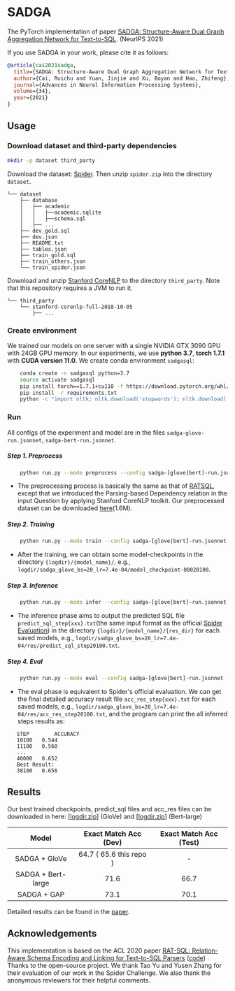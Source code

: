 # SADGA

The PyTorch implementation of paper [SADGA: Structure-Aware Dual Graph Aggregation Network for Text-to-SQL](https://arxiv.org/abs/2111.00653). (NeurIPS 2021)

If you use SADGA in your work, please cite it as follows:
``` bibtex
@article{cai2021sadga,
  title={SADGA: Structure-Aware Dual Graph Aggregation Network for Text-to-SQL},
  author={Cai, Ruichu and Yuan, Jinjie and Xu, Boyan and Hao, Zhifeng},
  journal={Advances in Neural Information Processing Systems},
  volume={34},
  year={2021}
}
```

## Usage

### Download dataset and third-party dependencies

``` bash
mkdir -p dataset third_party
```

Download the dataset: [Spider](https://yale-lily.github.io/spider). Then unzip `spider.zip` into the directory `dataset`.

```
└── dataset
    ├── database
    │   ├── academic
    │   │   ├──academic.sqlite
    │   │   ├──schema.sql
    │   ├── ...
    ├── dev_gold.sql
    ├── dev.json
    ├── README.txt
    ├── tables.json
    ├── train_gold.sql
    ├── train_others.json
    └── train_spider.json
```

Download and unzip [Stanford CoreNLP](https://download.cs.stanford.edu/nlp/software/stanford-corenlp-full-2018-10-05.zip) to the directory `third_party`. Note that this repository requires a JVM to run it.

```
└── third_party
    └── stanford-corenlp-full-2018-10-05
        ├── ...
```

### Create environment

We trained our models on one server with a single NVIDIA GTX 3090 GPU with 24GB GPU memory. In our experiments, we use **python 3.7**,  **torch 1.7.1** with **CUDA version 11.0**. We create conda environment `sadgasql`:

```bash
    conda create -n sadgasql python=3.7
    source activate sadgasql
    pip install torch==1.7.1+cu110 -f https://download.pytorch.org/whl/torch_stable.html
    pip install -r requirements.txt
    python -c "import nltk; nltk.download('stopwords'); nltk.download('punkt')"
```

### Run

All configs of the experiment and model  are in the files `sadga-glove-run.jsonnet`, `sadga-bert-run.jsonnet`.

##### Step 1. Preprocess

```bash
    python run.py --mode preprocess --config sadga-[glove|bert]-run.jsonnet
```

- The preprocessing process is basically the same as that of [RATSQL](https://github.com/Microsoft/rat-sql), except that we introduced the Parsing-based Dependency relation in the input Question by applying Stanford CoreNLP toolkit. Our preprocessed dataset can be downloaded [here](https://drive.google.com/file/d/1pMh8GugdjfZhZZcVruTG-tUcGTgJnb8j/view?usp=sharing)(1.6M).

##### Step 2. Training

```bash
    python run.py --mode train --config sadga-[glove|bert]-run.jsonnet
```

- After the training, we can obtain some model-checkpoints in the directory `{logdir}/{model_name}/`, e.g., `logdir/sadga_glove_bs=20_lr=7.4e-04/model_checkpoint-00020100`.

##### Step 3. Inference

```bash
    python run.py --mode infer --config sadga-[glove|bert]-run.jsonnet
```

- The inference phase aims to output the predicted SQL file `predict_sql_step{xxx}.txt`(the same input format as the official [Spider Evaluation](https://github.com/taoyds/spider)) in the directory `{logdir}/{model_name}/{res_dir}` for each saved models, e.g., `logdir/sadga_glove_bs=20_lr=7.4e-04/res/predict_sql_step20100.txt`.

##### Step 4. Eval

```bash
    python run.py --mode eval --config sadga-[glove|bert]-run.jsonnet
```

- The eval phase is equivalent to Spider's official evaluation. We can get the final detailed accuracy result file `acc_res_step{xxx}.txt` for each saved models,  e.g., `logdir/sadga_glove_bs=20_lr=7.4e-04/res/acc_res_step20100.txt`, and the program can print the all inferred steps results as:

 ```
    STEP		ACCURACY
    10100	0.544
    11100	0.560
    ...
    40000	0.652
    Best Result: 
    38100	0.656
 ```

## Results

Our best trained checkpoints, predict_sql files and acc_res files can be downloaded in here: [[logdir.zip](https://drive.google.com/file/d/1Ip5_hsLb4gwoDbsAuStAQ7up5KtFLb9b/view?usp=sharing)] (GloVe) and [[logdir.zip](https://drive.google.com/file/d/17lUvKq3BsPTJzUSSa2ihjrGe0t_fJVMy/view?usp=sharing)] (Bert-large)

|      Model       | Exact Match Acc (Dev) | Exact Match Acc (Test) |
| :--------------: | :------: | :------: |
| SADGA + GloVe |64.7 ( 65.6 this repo ) |   -   |
| SADGA + Bert-large |    71.6   |   66.7   |
| SADGA + GAP |    73.1   |   70.1   |

Detailed results can be found in the [paper](https://arxiv.org/abs/2111.00653).

## Acknowledgements

This implementation is based on the ACL 2020 paper [RAT-SQL: Relation-Aware Schema Encoding and Linking for Text-to-SQL Parsers](https://arxiv.org/abs/1911.04942) ([code](https://github.com/Microsoft/rat-sql)) . Thanks to the open-source project. We thank Tao Yu and Yusen Zhang for their evaluation of our work in the Spider Challenge. We also thank the anonymous reviewers for their helpful comments.

